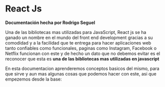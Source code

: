 # React Js

**Documentación hecha por Rodrigo Seguel**

Una de las bibliotecas mas utilizadas para JavaScript, React js se ha ganado un nombre en el mundo del front end development gracias a su comodidad y a la facilidad que te entrega para hacer aplicaciones web tanto confiables como funcionales, paginas como Instagram, Facebook o Netflix funcionan con este y de hecho un dato que no debemos evitar es el reconocer que esta es **una de las bibliotecas mas utilizadas en javascript**

En esta documentacion aprenderemos conceptos basicos del mismo, para que sirve y aun mas algunas cosas que podemos hacer con este, asi que empezemos desde la base:

